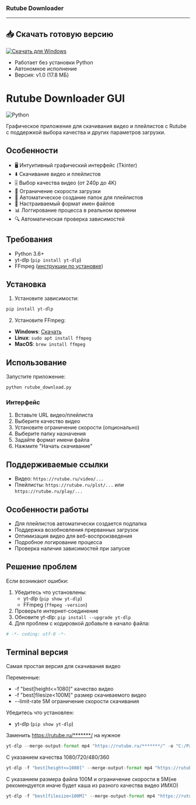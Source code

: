 ### Rutube Downloader

---

## 📥 Скачать готовую версию

[![Скачать для Windows](https://img.shields.io/badge/Download-Windows-blue?style=for-the-badge&logo=windows)](https://github.com/RoninOnis/Rutube_download/releases/tag/v1.0.0)

- Работает без установки Python
- Автономное исполнение
- Версия: v1.0 (17.8 МБ)

# Rutube Downloader GUI
![Python](https://img.shields.io/badge/Python-3.6%2B-blue?logo=python)

Графическое приложение для скачивания видео и плейлистов с Rutube с поддержкой выбора качества и других параметров загрузки.

## Особенности
- 🖥️ Интуитивный графический интерфейс (Tkinter)
- ⬇️ Скачивание видео и плейлистов
- 🎚️ Выбор качества видео (от 240p до 4K)
- 🚦 Ограничение скорости загрузки
- 📁 Автоматическое создание папок для плейлистов
- 📝 Настраиваемый формат имен файлов
- 📊 Логгирование процесса в реальном времени
- 🔍 Автоматическая проверка зависимостей

## Требования
- Python 3.6+
- yt-dlp (`pip install yt-dlp`)
- FFmpeg ([инструкции по установке](https://ffmpeg.org/download.html))

## Установка
1. Установите зависимости:
```bash
pip install yt-dlp
```

2. Установите FFmpeg:
- **Windows**: [Скачать](https://www.gyan.dev/ffmpeg/builds/)
- **Linux**: `sudo apt install ffmpeg`
- **MacOS**: `brew install ffmpeg`

## Использование
Запустите приложение:
```bash
python rutube_download.py
```

### Интерфейс

1. Вставьте URL видео/плейлиста
2. Выберите качество видео
3. Установите ограничение скорости (опционально)
4. Выберите папку назначения
5. Задайте формат имени файла
6. Нажмите "Начать скачивание"

## Поддерживаемые ссылки
- Видео: `https://rutube.ru/video/...`
- Плейлисты: `https://rutube.ru/plst/...` или `https://rutube.ru/play/...`

## Особенности работы
- Для плейлистов автоматически создается подпапка
- Поддержка возобновления прерванных загрузок
- Оптимизация видео для веб-воспроизведения
- Подробное логирование процесса
- Проверка наличия зависимостей при запуске

## Решение проблем
Если возникают ошибки:
1. Убедитесь что установлены:
   - yt-dlp (`pip show yt-dlp`)
   - FFmpeg (`ffmpeg -version`)
2. Проверьте интернет-соединение
3. Обновите yt-dlp: `pip install --upgrade yt-dlp`
4. Для проблем с кодировкой добавьте в начало файла:
```python
# -*- coding: utf-8 -*-
```


## Terminal версия

Самая простая версия для скачивания видео

Переменные:
   - -f "best[height<=1080]" качество видео
   - -f "best[filesize<100M]" размер скачиваемого видео
   - --limit-rate 5M ограничение скорости скачивания

Убедитесь что установлен:
   - yt-dlp (`pip show yt-dlp`)

Заменить https://rutube.ru/*******/ на нужное
```python
yt-dlp --merge-output-format mp4 "https://rutube.ru/*******/" -o "C:/Path/to/folder/output/%(title)s.%(ext)s"
```

С указанием качества 1080/720/480/360
```python
yt-dlp -f "best[height<=1080]" --merge-output-format mp4 "https://rutube.ru/*******/" -o "C:/Path/to/folder/output/%(title)s.%(ext)s"
```


С указанием размера файла 100М и ограничение скорости в 5М(не рекомендуется иначе будет каша из разного качества видео ИМХО)
```python
yt-dlp -f "best[filesize<100M]" --merge-output-format mp4 "https://rutube.ru/*******/" --limit-rate 5M -o "C:/Path/to/folder/output/%(title)s.%(ext)s"
```



